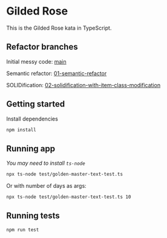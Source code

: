 # Gilded Rose

This is the Gilded Rose kata in TypeScript.

## Refactor branches

Initial messy code: [main](/../../tree/main)

Semantic refactor: [01-semantic-refactor](/../../tree/01-semantic-refactor)

SOLIDification: [02-solidification-with-item-class-modification](/../../tree/02-solidification-with-item-class-modification)

## Getting started

Install dependencies

```sh
npm install
```

## Running app

_You may need to install `ts-node`_

```sh
npx ts-node test/golden-master-text-test.ts
```

Or with number of days as args:

```sh
npx ts-node test/golden-master-text-test.ts 10
```

## Running tests

```sh
npm run test
```
